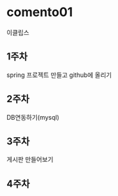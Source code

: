 # comento01

이클립스

<H2>1주차</h2>
spring 프로젝트 만들고 github에 올리기
		

<h2>2주차</h2>
DB연동하기(mysql)  



<h2>3주차</h2>
게시판 만들어보기


<h2>4주차</h2>
